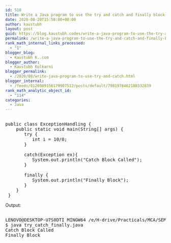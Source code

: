 ```yaml
---
id: 510
title: Write a Java program to use the try and catch and finally block.
date: 2020-08-28T15:58:00+00:00
author: kaustubh
layout: post
guid: https://blog.kaustubh.codes/write-a-java-program-to-use-the-try-and-catch-and-finally-block/
permalink: /write-a-java-program-to-use-the-try-and-catch-and-finally-block/
rank_math_internal_links_processed:
  - "1"
blogger_blog:
  - Kaustubh K..com
blogger_author:
  - Kaustubh Kulkarni
blogger_permalink:
  - /2020/08/write-java-program-to-use-try-and-catch.html
blogger_internal:
  - /feeds/8126989156179907512/posts/default/7981978462188332839
rank_math_analytic_object_id:
  - "114"
categories:
  - Java
---
```

<pre><br />public class ExceptionHandling {<br />    public static void main(String[] args) {<br />       try {<br />          int i = 10/0; <br />       }<br />       <br />       catch(Exception ex){<br />          System.out.println("Catch Block Called");<br />       }<br />      <br />       finally {<br />          System.out.println("Finally Block");<br />       }<br />    }<br /> }<br /></pre>

Output: 

<pre><br />LENOVO@DESKTOP-U7S0DTI MINGW64 /e/H-drive/Practicals/MCA/SEM III/JAVA/Practicals/assignment no1<br />$ java try_catch_finally.java<br />Catch Block Called<br />Finally Block<br /><br /></pre>